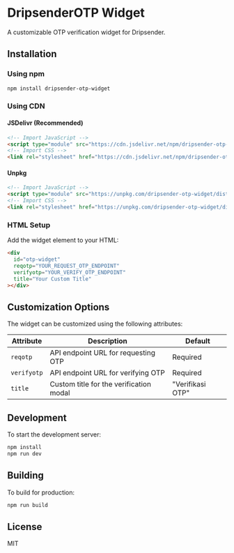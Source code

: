 # DripsenderOTP Widget

A customizable OTP verification widget for Dripsender.

## Installation

### Using npm

```bash
npm install dripsender-otp-widget
```

### Using CDN

#### JSDelivr (Recommended)
```html
<!-- Import JavaScript -->
<script type="module" src="https://cdn.jsdelivr.net/npm/dripsender-otp-widget@latest/dist/assets/main.js"></script>
<!-- Import CSS -->
<link rel="stylesheet" href="https://cdn.jsdelivr.net/npm/dripsender-otp-widget@latest/dist/assets/style.css">
```

#### Unpkg
```html
<!-- Import JavaScript -->
<script type="module" src="https://unpkg.com/dripsender-otp-widget/dist/assets/main.js"></script>
<!-- Import CSS -->
<link rel="stylesheet" href="https://unpkg.com/dripsender-otp-widget/dist/assets/style.css">
```

### HTML Setup

Add the widget element to your HTML:

```html
<div 
  id="otp-widget"
  reqotp="YOUR_REQUEST_OTP_ENDPOINT" 
  verifyotp="YOUR_VERIFY_OTP_ENDPOINT"
  title="Your Custom Title"
></div>
```

## Customization Options

The widget can be customized using the following attributes:

| Attribute | Description | Default |
|-----------|-------------|---------|
| `reqotp` | API endpoint URL for requesting OTP | Required |
| `verifyotp` | API endpoint URL for verifying OTP | Required |
| `title` | Custom title for the verification modal | "Verifikasi OTP" |

## Development

To start the development server:

```bash
npm install
npm run dev
```

## Building

To build for production:

```bash
npm run build
```

## License

MIT
